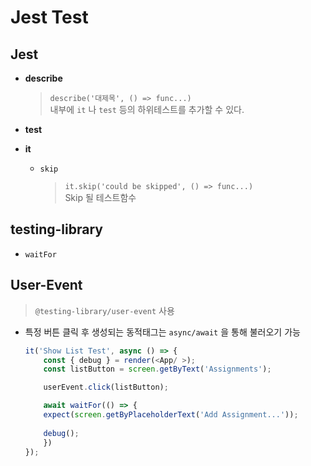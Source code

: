 # Jest Test

## Jest

- **describe**
  > `describe('대제목', () => func...)`  
    내부에 `it` 나 `test` 등의 하위테스트를 추가할 수 있다.

  
- **test**



- **it**
  - `skip`
    > `it.skip('could be skipped', () => func...)`  
        Skip 될 테스트함수  
  
## testing-library

- `waitFor`

## User-Event

> `@testing-library/user-event` 사용

- 특정 버튼 클릭 후 생성되는 동적태그는 `async/await` 을 통해 불러오기 가능
    ```javascript
    it('Show List Test', async () => {
        const { debug } = render(<App/ >);
        const listButton = screen.getByText('Assignments');

        userEvent.click(listButton);

        await waitFor(() => {
        expect(screen.getByPlaceholderText('Add Assignment...'));
        
        debug();
        })
    });
    ```
